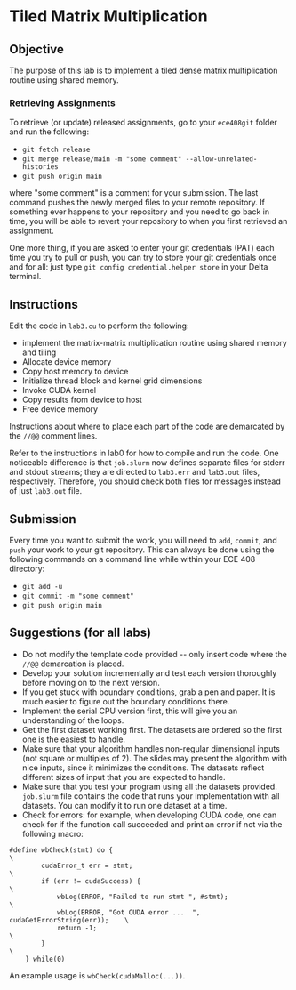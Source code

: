 # Tiled Matrix Multiplication

## Objective

The purpose of this lab is to implement a tiled dense matrix multiplication routine using shared memory.

### Retrieving Assignments ###

To retrieve (or update) released assignments, go to your `ece408git` folder and run the following:

* `git fetch release`
* `git merge release/main -m "some comment" --allow-unrelated-histories`
* `git push origin main`

where "some comment" is a comment for your submission. The last command pushes the newly merged files to your remote repository. If something ever happens to your repository and you need to go back in time, you will be able to revert your repository to when you first retrieved an assignment.

One more thing, if you are asked to enter your git credentials (PAT) each time you try to pull or push, you can try to store your git credentials once and for all: just type `git config credential.helper store` in your Delta terminal.

## Instructions

Edit the code in `lab3.cu` to perform the following:

* implement the matrix-matrix multiplication routine using shared memory and tiling
* Allocate device memory
* Copy host memory to device
* Initialize thread block and kernel grid dimensions
* Invoke CUDA kernel
* Copy results from device to host
* Free device memory


Instructions about where to place each part of the code are demarcated by the `//@@` comment lines.

Refer to the instructions in lab0 for how to compile and run the code. One noticeable difference is that `job.slurm` now defines separate files for stderr and stdout streams; they are directed to `lab3.err` and `lab3.out` files, respectively. Therefore, you should check both files for messages instead of just `lab3.out` file.

## Submission

Every time you want to submit the work, you will need to `add`, `commit`, and `push` your work to your git repository. This can always be done using the following commands on a command line while within your ECE 408 directory:

* ```git add -u```
* ```git commit -m "some comment"```
* ```git push origin main```


## Suggestions (for all labs)  

* Do not modify the template code provided -- only insert code where the `//@@` demarcation is placed.  
* Develop your solution incrementally and test each version thoroughly before moving on to the next version.  
* If you get stuck with boundary conditions, grab a pen and paper. It is much easier to figure out the boundary conditions there.  
* Implement the serial CPU version first, this will give you an understanding of the loops.  
* Get the first dataset working first. The datasets are ordered so the first one is the easiest to handle.  
* Make sure that your algorithm handles non-regular dimensional inputs (not square or multiples of 2). The slides may present the algorithm with nice inputs, since it minimizes the conditions. The datasets reflect different sizes of input that you are expected to handle.  
* Make sure that you test your program using all the datasets provided. `job.slurm` file contains the code that runs your implementation with all datasets. You can modify it to run one dataset at a time.   
* Check for errors: for example, when developing CUDA code, one can check for if the function call succeeded and print an error if not via the following macro:
```
#define wbCheck(stmt) do {                                                    \
        cudaError_t err = stmt;                                               \
        if (err != cudaSuccess) {                                             \
            wbLog(ERROR, "Failed to run stmt ", #stmt);                       \
            wbLog(ERROR, "Got CUDA error ...  ", cudaGetErrorString(err));    \
            return -1;                                                        \
        }                                                                     \
    } while(0)
```

An example usage is ```wbCheck(cudaMalloc(...))```.
